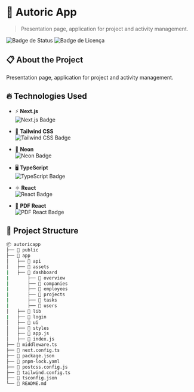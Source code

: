 
# 🚀 Autoric App

> Presentation page, application for project and activity management.

![Badge de Status](https://img.shields.io/badge/status-em%20desenvolvimento-yellow)
![Badge de Licença](https://img.shields.io/badge/license-MIT-blue)


## 📋 About the Project

Presentation page, application for project and activity management.

## 🔥 Technologies Used

- ⚡ **Next.js**  
  <img src="https://img.shields.io/badge/Next.js-%23000000?style=for-the-badge&logo=next.js&logoColor=white" alt="Next.js Badge"/>

- 🎨 **Tailwind CSS**  
  <img src="https://img.shields.io/badge/Tailwind%20CSS-%2338B2AC?style=for-the-badge&logo=tailwind-css&logoColor=white" alt="Tailwind CSS Badge"/>

- 💾 **Neon**  
  <img src="https://img.shields.io/badge/Neon-%23000000?style=for-the-badge&logo=neon&logoColor=white" alt="Neon Badge"/>

- 🖥️ **TypeScript**  
  <img src="https://img.shields.io/badge/TypeScript-%23007ACC?style=for-the-badge&logo=typescript&logoColor=white" alt="TypeScript Badge"/>

- ⚛️ **React**  
  <img src="https://img.shields.io/badge/React-%23007ACC?style=for-the-badge&logo=react&logoColor=white" alt="React Badge"/>

- 📄 **PDF React**  
  <img src="https://img.shields.io/badge/PDF%20React-%23000000?style=for-the-badge&logo=pdf&logoColor=white" alt="PDF React Badge"/>


## 📂 Project Structure

```bash
📦 autoricapp
├── 📁 public
├── 📁 app
│   ├── 📁 api
│   ├── 📁 assets
|   ├── 📁 dashboard
|       ├── 📁 overview
|       ├── 📁 companies
|       ├── 📁 employees
|       ├── 📁 projects
|       ├── 📁 tasks
|       ├── 📁 users
│   ├── 📁 lib
|   ├── 📁 login
│   ├── 📁 ui
│   ├── 📁 styles
│   ├── 📜 app.js
│   ├── 📜 index.js
├── 📜 middleware.ts
├── 📜 next.config.ts
├── 📜 package.json
├── 📜 pnpm-lock.yaml
├── 📜 postcss.config.js
├── 📜 tailwind.config.ts
├── 📜 tsconfig.json
└── 📜 README.md

